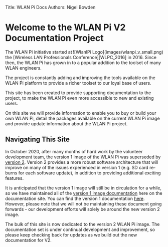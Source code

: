 Title: WLAN Pi Docs
Authors: Nigel Bowden

# Welcome to the WLAN Pi V2 Documentation Project
<div style="float: right;">
![WlanlPi Logo](images/wlanpi_v_small.png)
</div>
The WLAN Pi initiative started at the [Wireless LAN Professionals Conference][WLPC_2016] in 2016. Since then, the WLAN Pi has grown in to a popular addition to the toolset of many WLAN engineers. 

The project is constantly adding and improving the tools available on the WLAN Pi platform to provide a richer toolset to our loyal base of users. 

This site has been created to provide supporting documentation to the project, to make the WLAN Pi even more accessible to new and existing users.

On this site we will provide information to enable you to buy or build your own WLAN Pi, detail the packages available on the current WLAN Pi image and provide update information about the WLAN Pi project.

## Navigating This Site

In October 2020, after many months of hard work by the volunteer development team, the version 1 image of the WLAN Pi was superseded by [version 2][v2_whats_new]. Version 2 provides a more robust software architecture that will improve on many of the issues experienced in version 1 (e.g. SD card re-burns for each software update), in addition to providing additional exciting features.

It is anticipated that the version 1 image will still be in circulation for a while, so we have maintained all of the [version 1 image documentation][v1_docs] here on the documentation site. You can find the version 1 documentation [here][v1_docs]. However, please note that we will not be maintaining these document going forwards - our development efforts will solely be around the new version 2 image.

The bulk of this site is now dedicated to the  version 2 WLAN Pi image. The documentation set is under continual development and improvement, so please keep checking back for updates as we build out the new documentation for V2.

<!-- Commented out - bring back when v2 docs more mature

!!! info
    If you're new to the WLAN Pi project, a great place to start is our [Getting Started][Getting_Started] page.

!!! attention
    Check out common queries in our [FAQ section][FAQ]

-->

<!-- Link list -->
[WLPC_2016]: https://www.wlanpros.com/resource/?wpv-category=2016-us-phoenix&wpv_aux_current_post_id=2623
[Getting_Started]: getting_started_overview.md
[FAQ]: faq.md
[v1_docs]: v1/index.md
[v2_whats_new]: v2_whats_new.md

